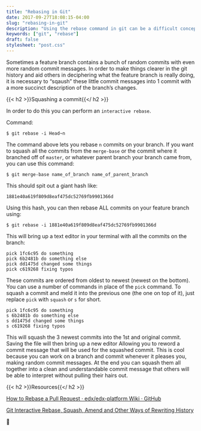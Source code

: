 ```yaml
---
title: "Rebasing in Git"
date: 2017-09-27T18:08:15-04:00
slug: "rebasing-in-git"
description: "Using the rebase command in git can be a difficult concept to understand. This post aims to make it clearer for beginners."
keywords: ["git", "rebase"]
draft: false
stylesheet: "post.css"
---
```


Sometimes a feature branch contains a bunch of random commits with even more random commit messages. In order to make things clearer in the git history and aid others in deciphering what the feature branch is really doing, it is necessary to “sqaush” these little commit messages into 1 commit with a more succinct description of the branch’s changes.

{{< h2 >}}Squashing a commit{{</ h2 >}}

In order to do this you can perform an `interactive rebase`.

Command:

```shell
$ git rebase -i Head~n
```

The command above lets you rebase `n` commits on your branch. If you want to squash all the commits from the `merge-base` or the commit where it branched off of `master`, or whatever parent branch your branch came from, you can use this command:

```shell
$ git merge-base name_of_branch name_of_parent_branch
```

This should spit out a giant hash like: 

```shell
1881e40a619f809d8eaf475dc52769fb9901366d
```

Using this hash, you can then rebase ALL commits on your feature branch using:

```shell
$ git rebase -i 1881e40a619f809d8eaf475dc52769fb9901366d
```

This will bring up a text editor in your terminal with all the commits on the branch:

```shell
pick 1fc6c95 do something
pick 6b2481b do something else
pick dd1475d changed some things
pick c619268 fixing typos
```

These commits are ordered from oldest to newest (newest on the bottom). You can use a number of commands in place of the `pick` command. To squash a commit and meld it into the previous one (the one on top of it), just replace `pick` with `squash` or `s` for short.

```shell
pick 1fc6c95 do something
s 6b2481b do something else
s dd1475d changed some things
s c619268 fixing typos
```

This will squash the 3 newest commits into the 1st and original commit. Saving the file will then bring up a new editor Allowing you to reword a commit message that will be used for the squashed commit. This is cool because you can work on a branch and commit whenever it pleases you, making random commit messages. At the end you can squash them all together into a clean and understandable commit message that others will be able to interpret without pulling their hairs out.

{{< h2 >}}Resources{{</ h2 >}}

[How to Rebase a Pull Request · edx/edx-platform Wiki · GitHub](https://github.com/edx/edx-platform/wiki/How-to-Rebase-a-Pull-Request)

[Git Interactive Rebase, Squash, Amend and Other Ways of Rewriting History](https://robots.thoughtbot.com/git-interactive-rebase-squash-amend-rewriting-history)

👾
